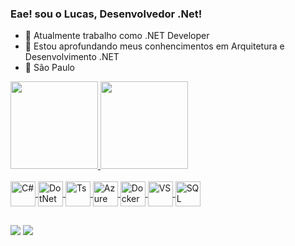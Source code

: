 ### Eae! sou o Lucas, Desenvolvedor .Net!

- 🔭 Atualmente trabalho como .NET Developer
- 🌱 Estou aprofundando meus conhencimentos em Arquitetura e Desenvolvimento .NET
- 📍 São Paulo
<div align="">
  <a href="https://github.com/LuukasOo">
  <img height="140em" src="https://github-readme-stats.vercel.app/api?username=LuukasOo&show_icons=true&theme=github_dark&include_all_commits=true&count_private=true"/>
  <img height="140em" src="https://github-readme-stats.vercel.app/api/top-langs/?username=LuukasOo&layout=compact&langs_count=7&theme=github_dark"/>
</div>
<div style="display: inline_block"><br>
  
  <img align="center" alt="C#" height="40" width="40"        src="https://cdn.jsdelivr.net/gh/devicons/devicon/icons/csharp/csharp-original.svg" />
  <img align="center" alt="DotNet" height="40" width="40"       src="https://cdn.jsdelivr.net/gh/devicons/devicon/icons/dotnetcore/dotnetcore-original.svg" />
  <img align="center" alt="Ts"  height="40" width="40"       src="https://cdn.jsdelivr.net/gh/devicons/devicon/icons/typescript/typescript-plain.svg" />
  <img align="center" alt="Azure" height="40" width="40"     src="https://cdn.jsdelivr.net/gh/devicons/devicon/icons/azure/azure-original.svg" />
  <img align="center" alt="Docker" height="40" width="40"     src="https://cdn.jsdelivr.net/gh/devicons/devicon/icons/docker/docker-original.svg" />
  <img align="center" alt="VS" height="40" width="40"     src="https://cdn.jsdelivr.net/gh/devicons/devicon/icons/visualstudio/visualstudio-plain.svg" />
  <img align="center" alt="SQL" height="40" width="40"      src="https://cdn.jsdelivr.net/gh/devicons/devicon/icons/microsoftsqlserver/microsoftsqlserver-plain.svg" />
  
   


 

  

  
 
</div>
  
  ##
 
<div> 
 

<a href = "mailto:luckas2k20@gmail.com"><img src="https://img.shields.io/badge/-Gmail-%23333?style=for-the-badge&logo=gmail&logoColor=white" target="_blank"></a>
  <a href="https://www.linkedin.com/in/jo%C3%A3o-lucas-537403140/" target="_blank"><img src="https://img.shields.io/badge/-LinkedIn-%230077B5?style=for-the-badge&logo=linkedin&logoColor=white" target="_blank"></a> 
 
</div>

